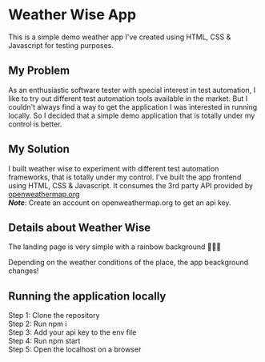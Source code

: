 <h1>Weather Wise App</h1> 

This is a simple demo weather app I've created using HTML, CSS & Javascript for testing purposes.

<h2>My Problem</h2>

As an enthusiastic software tester with special interest in test automation, I like to try out different test automation tools available in the market.
But I couldn't always find a way to get the application I was interested in running locally. So I decided that a simple demo application that is totally under my control is better.

<h2>My Solution</h2>

I built weather wise to experiment with different test automation frameworks, that is totally under my control.
I've built the app frontend using HTML, CSS & Javascript. It consumes the 3rd party API provided by [openweathermap.org](https://openweathermap.org/)</br>
<b><i>Note</i></b>: Create an account on openweathermap.org to get an api key.

<h2>Details about Weather Wise</h2>

The landing page is very simple with a rainbow background 🏳️‍🌈🌈

Depending on the weather conditions of the place, the app beackground changes!


<h2>Running the application locally</h2>

Step 1: Clone the repository</br>
Step 2: Run npm i</br>
Step 3: Add your api key to the env file </br>
Step 4: Run npm start</br>
Step 5: Open the localhost on a browser

